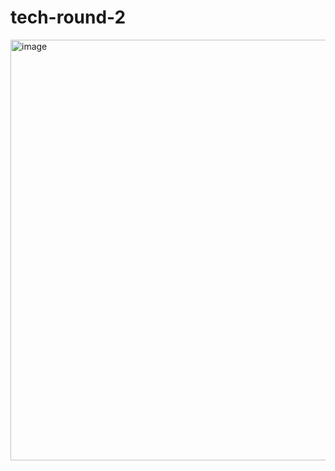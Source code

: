 # tech-round-2

<img width="673" alt="image" src="https://github.com/user-attachments/assets/d3eb710d-2adc-4a4f-a8e1-977aa6698dde">
